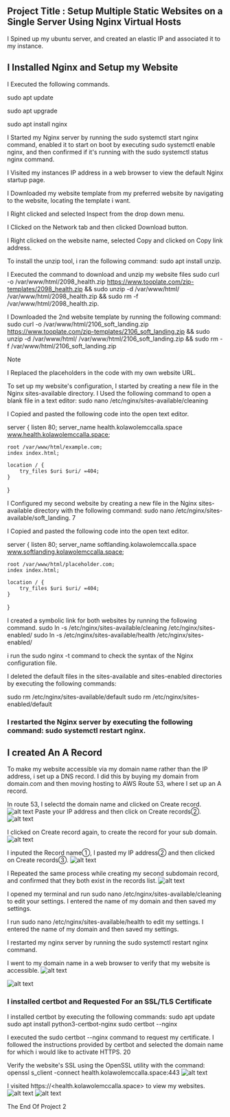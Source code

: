 ## Project Title : Setup Multiple Static Websites on a Single Server Using Nginx Virtual Hosts

I Spined up my ubuntu server, and created an elastic IP and associated it to my instance.
## I Installed Nginx and Setup my Website
I Executed the following commands.

sudo apt update

sudo apt upgrade

sudo apt install nginx

I Started my Nginx server by running the sudo systemctl start nginx command, enabled it to start on boot by executing sudo systemctl enable nginx, and then confirmed if it's running with the sudo systemctl status nginx command.

I Visited my instances IP address in a web browser to view the default Nginx startup page.

I Downloaded my website template from my preferred website by navigating to the website, locating the template i want.

I Right clicked and selected Inspect from the drop down menu.



I Clicked on the Network tab and then clicked Download button.


I Right clicked on the website name, selected Copy and clicked on Copy link address.


To install the unzip tool, i ran the following command: sudo apt install unzip.

I Executed the command to download and unzip my website files sudo curl -o /var/www/html/2098_health.zip https://www.tooplate.com/zip-templates/2098_health.zip && sudo unzip -d /var/www/html/ /var/www/html/2098_health.zip && sudo rm -f /var/www/html/2098_health.zip.



I Downloaded the 2nd website template by running the following command:
sudo curl -o /var/www/html/2106_soft_landing.zip https://www.tooplate.com/zip-templates/2106_soft_landing.zip && sudo unzip -d /var/www/html/ /var/www/html/2106_soft_landing.zip && sudo rm -f /var/www/html/2106_soft_landing.zip

Note

I Replaced the placeholders in the code with my own website URL.

To set up my website's configuration, I started by creating a new file in the Nginx sites-available directory. I Used the following command to open a blank file in a text editor: sudo nano /etc/nginx/sites-available/cleaning


I Copied and pasted the following code into the open text editor.

server {
    listen 80;
    server_name health.kolawolemccalla.space www.health.kolawolemccalla.space;

    root /var/www/html/example.com;
    index index.html;

    location / {
        try_files $uri $uri/ =404;
    }
}


I Configured my second website by creating a new file in the Nginx sites-available directory with the following command: sudo nano /etc/nginx/sites-available/soft_landing.
7

I Copied and pasted the following code into the open text editor.

server {
    listen 80;
    server_name softlanding.kolawolemccalla.space www.softlanding.kolawolemccalla.space;

    root /var/www/html/placeholder.com;
    index index.html;

    location / {
        try_files $uri $uri/ =404;
    }
}


I created a symbolic link for both websites by running the following command. sudo ln -s /etc/nginx/sites-available/cleaning /etc/nginx/sites-enabled/ sudo ln -s /etc/nginx/sites-available/health /etc/nginx/sites-enabled/


i run the sudo nginx -t command to check the syntax of the Nginx configuration file.

I deleted the default files in the sites-available and sites-enabled directories by executing the following commands:

sudo rm /etc/nginx/sites-available/default
sudo rm /etc/nginx/sites-enabled/default

### I restarted the Nginx server by executing the following command: sudo systemctl restart nginx.
## I created An A Record

To make my website accessible via my domain name rather than the IP address, i set up a DNS record. I did this by buying my domain from domain.com and then moving hosting to AWS Route 53, where I set up an A record.



In route 53, I selectd the domain name and clicked on Create record.
![alt text](<img/create record1.png>)
Paste your IP address and then click on Create records②.
![alt text](<img/paste ip address.png>)

I clicked on Create record again, to create the record for your sub domain.
![alt text](<img/create record1.png>)

I inputed the Record name①, I pasted my IP address② and then clicked on Create records③.
![alt text](<img/paste ip address.png>)

I Repeated the same process while creating my second subdomain record, and confirmed that they both exist in the records list.
![alt text](<img/create record1.png>)

I opened my terminal and run sudo nano /etc/nginx/sites-available/cleaning to edit your settings. I entered the name of my domain and then saved my settings.


I run sudo nano /etc/nginx/sites-available/health to edit my settings. I entered the name of my domain and then saved my settings.


I restarted my nginx server by running the sudo systemctl restart nginx command.

I went to my domain name in a web browser to verify that my website is accessible.
![alt text](<img/1st website.png>)

![alt text](<img/2nd website.png>)


### I installed certbot and Requested For an SSL/TLS Certificate
I installed certbot by executing the following commands: sudo apt update sudo apt install python3-certbot-nginx sudo certbot --nginx


I executed the sudo certbot --nginx command to request my certificate. I followed the instructions provided by certbot and selected the domain name for which i would like to activate HTTPS.
20



Verify the website's SSL using the OpenSSL utility with the command: openssl s_client -connect health.kolawolemccalla.space:443
![alt text](img/openssl.png)

I visited https://<health.kolawolemccalla.space> to view my websites.
![alt text](<img/last website 1st.png>)
![alt text](<img/last website.png>)

The End Of Project 2
